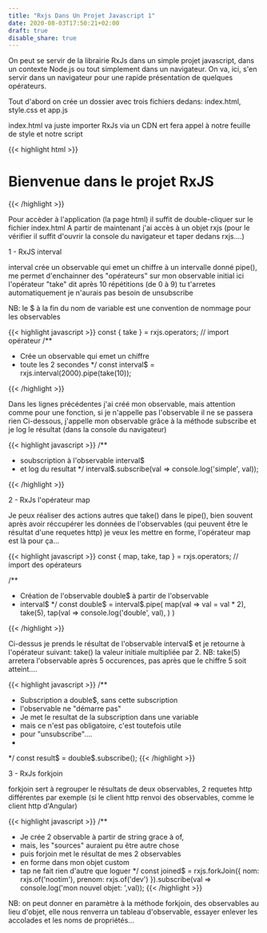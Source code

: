```yaml
---
title: "Rxjs Dans Un Projet Javascript 1"
date: 2020-08-03T17:50:21+02:00
draft: true
disable_share: true
---
```


On peut se servir de la librairie RxJs dans un simple projet javascript, dans un contexte Node.js ou tout simplement dans un navigateur.
On va, ici, s'en servir dans un navigateur pour une rapide présentation de quelques opérateurs.

Tout d'abord on crée un dossier avec trois fichiers dedans: index.html, style.css et app.js

index.html va juste importer RxJs via un CDN ert fera appel à notre feuille de style et notre script

{{< highlight html >}}
<!DOCTYPE html>
<html lang="en">
<head>
    <meta charset="UTF-8">
    <meta name="viewport" content="width=device-width, initial-scale=1.0">
    <link rel="stylesheet" href="style.css">
    <title>RxJs</title>
</head>
<body>
    <h1>Bienvenue dans le projet RxJS</h1>
    <script src="https://cdnjs.cloudflare.com/ajax/libs/rxjs/6.6.0/rxjs.umd.js"></script>
    <script src="app.js"></script>
</body>
</html>
{{< /highlight >}}

Pour accèder à l'application (la page html) il suffit de double-cliquer sur le fichier index.html
A partir de maintenant j'ai accès à un objet rxjs (pour le vérifier il suffit d'ouvrir la console du navigateur et taper dedans rxjs....)

1 - RxJS interval

interval crée un observable qui emet un chiffre à un intervalle donné
pipe(), me permet d'enchainner des "opérateurs" sur mon observable initial
ici l'opérateur "take" dit après 10 répétitions (de 0 à 9) tu t'arretes automatiquement je n'aurais pas besoin de unsubscribe

NB: le $ à la fin du nom de variable est une convention de nommage pour les observables

{{< highlight javascript >}}
const { take } = rxjs.operators; // import opérateur
/**
 * Crée un observable qui emet un chiffre
 * toute les 2 secondes
 */
const interval$ = rxjs.interval(2000).pipe(take(10));

{{< /highlight >}}

Dans les lignes précédentes j'ai créé mon observable, mais attention comme pour une fonction, si je n'appelle pas l'observable il ne se passera rien
Ci-dessous, j'appelle mon observable grâce à la méthode subscribe et je log le résultat (dans la console du navigateur)

{{< highlight javascript >}}
/**
 * soubscription à l'observable interval$
 * et log du resultat
 */
interval$.subscribe(val => console.log('simple', val));

{{< /highlight >}}

2 - RxJs l'opérateur map

Je peux réaliser des actions autres que take() dans le pipe(), bien souvent après avoir réccupérer les données de l'observables (qui peuvent être le résultat d'une requetes http) je veux les mettre en forme, l'opérateur map est là pour ça...

{{< highlight javascript >}}
const { map, take, tap } = rxjs.operators; // import des opérateurs

/**
 * Création de l'observable double$ à partir de l'observable
 * interval$
 */
const double$ = interval$.pipe(
    map(val => val = val * 2),
    take(5),
    tap(val => console.log('double', val),
    )
)

{{< /highlight >}}

Ci-dessus je prends le résultat de l'observable interval$ et je retourne à l'opérateur suivant: take() la valeur initiale multipliée par 2.
NB: take(5) arretera l'observable après 5 occurences, pas après que le chiffre 5 soit atteint....

{{< highlight javascript >}}
/**
 * Subscription a double$, sans cette subscription
 * l'observable ne "démarre pas"
 * Je met le resultat de la subscription dans une variable
 * mais ce n'est pas obligatoire, c'est toutefois utile
 * pour "unsubscribe"....
 * 
 */
const result$ = double$.subscribe();
{{< /highlight >}}

3 - RxJs forkjoin

forkjoin sert à regrouper le résultats de deux observables, 2 requetes http différentes par exemple (si le client http renvoi des observables, comme le client http d'Angular)

{{< highlight javascript >}}
/**
 * Je crée 2 observable à partir de string grace à of,
 * mais, les "sources" auraient pu être autre chose
 * puis forjoin met le résultat de mes 2 observables
 * en forme dans mon objet custom
 * tap ne fait rien d'autre que loguer
 */
const joined$ = rxjs.forkJoin({
    nom: rxjs.of('nootim'),
    prenom: rxjs.of('dev')
}).subscribe(val => console.log('mon nouvel objet: ',val));
{{< /highlight >}}

NB: on peut donner en paramètre à la méthode forkjoin, des observables au lieu d'objet, elle nous renverra un tableau d'observable, essayer enlever les accolades et les noms de propriétés...